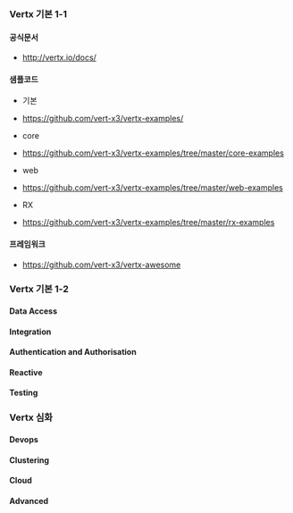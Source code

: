 
### Vertx 기본 1-1

#### 공식문서

- http://vertx.io/docs/

#### 샘플코드

- 기본
 - https://github.com/vert-x3/vertx-examples/

- core 
 - https://github.com/vert-x3/vertx-examples/tree/master/core-examples

- web
 - https://github.com/vert-x3/vertx-examples/tree/master/web-examples
 
- RX
 - https://github.com/vert-x3/vertx-examples/tree/master/rx-examples
    
#### 프레임워크 

- https://github.com/vert-x3/vertx-awesome


### Vertx 기본 1-2

#### Data Access

#### Integration

#### Authentication and Authorisation

#### Reactive

#### Testing


### Vertx 심화

#### Devops

#### Clustering

#### Cloud

#### Advanced
